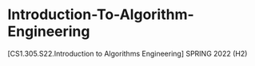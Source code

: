 # Introduction-To-Algorithm-Engineering
[CS1.305.S22.Introduction to Algorithms Engineering] SPRING 2022 (H2)
